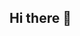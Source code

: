 ## Hi there 👋

<!--
**sanoof11048/Sanoof11048** is a ✨ _special_ ✨ repository because its `README.md` (this file) appears on your GitHub profile.

Here are some ideas to get you started:

- 🔭 I’m currently working on ...
- 🌱 I’m currently learning ...
- 👯 I’m looking to collaborate on ...## 👋 Hello, I'm Mohammed Sanoof

🎯 A Result-Oriented **Full-Stack Web Developer** passionate about building scalable, modern, and user-friendly web applications.

🚀 Currently building:
- [🌐 ADOTZEE](https://www.adotzee.in) — Admission Assistance Platform (React + Vite + Tailwind CSS)
- 🛒 **PLASHOE** — E-commerce Shoe Store
- 💊 **Arden MediConnect** — Healthcare communication platform for Nurses & Relatives
- 💧 **Gangothiri Aqua** — Water delivery services for events

---

### 🛠️ Tech Stack

![React](https://img.shields.io/badge/-React-black?style=flat-square&logo=react)
![Vite](https://img.shields.io/badge/-Vite-purple?style=flat-square&logo=vite)
![JavaScript](https://img.shields.io/badge/-JavaScript-F7DF1E?style=flat-square&logo=javascript)
![TypeScript](https://img.shields.io/badge/-TypeScript-3178C6?style=flat-square&logo=typescript)
![TailwindCSS](https://img.shields.io/badge/-TailwindCSS-38B2AC?style=flat-square&logo=tailwind-css)
![.NET Core](https://img.shields.io/badge/-ASP.NET_Core-512BD4?style=flat-square&logo=.net)
![C#](https://img.shields.io/badge/-CSharp-239120?style=flat-square&logo=c-sharp)
![SQL Server](https://img.shields.io/badge/-SQL_Server-CC2927?style=flat-square&logo=microsoft-sql-server)

---

### 🔍 I’m currently learning

- 📦 Clean Architecture & Domain-Driven Design in .NET
- ⚡ TypeScript best practices with React
- ☁️ Cloudinary & Firebase for media handling
- 🛡️ Identity, Authentication, and Authorization with JWT + Google Login

---

### 💬 Ask Me About

- Building scalable React frontends
- .NET Core APIs & Entity Framework
- State Management with Redux Toolkit
- API integration, custom hooks, DTOs & automapping
- Hosting (Vercel, MonsterASP, Cloudinary)

---

### 🧠 Fun Facts

- 🏗️ I enjoy building **real-world platforms** that solve local community problems.
- 🌐 I'm the creator of **ADOTZEE**, empowering students with smarter admission choices.
- 💡 I believe in **clean code**, **strong UX**, and **end-to-end ownership** of my work.
- 🎨 I love design systems and pixel-perfect implementation.

---

### 📫 Let’s Connect!

- 📧 Email: sanoofmohammed.pvt@gmail.com  
- 📱 Phone: +91 7907805626  
- 🌍 Portfolio: [sanoof.vercel.app](https://sanoof.vercel.app)  
- 🔗 LinkedIn: [linkedin.com/in/sanoofmohammed](https://linkedin.com/in/sanoofmohammed)

---

### ⚡ GitHub Stats

<p align="center">
  <img src="https://github-readme-stats.vercel.app/api?username=sanoof11048&show_icons=true&theme=radical" alt="sanoof11048's GitHub stats" />
</p>

<p align="center">
  <img src="https://github-readme-streak-stats.herokuapp.com/?user=sanoof11048&theme=radical" />
</p>

---

_“Building for the web with purpose and precision.”_


- 🤔 I’m looking for help with ...
- 💬 Ask me about ...
- 📫 How to reach me: ...
- 😄 Pronouns: ...
- ⚡ Fun fact: ...
-->
